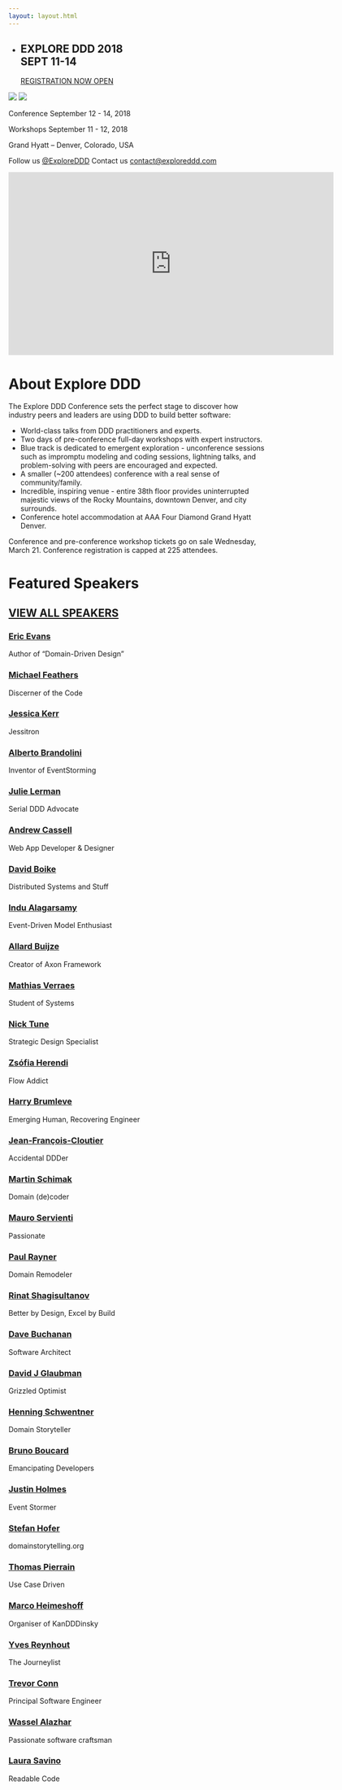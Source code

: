 ```yaml
---
layout: layout.html
---
```


<section class="slider">
  <div class="flexslider">
    <ul class="slides">
      <li class="slide register">
        <div class="container">
          <div class="register-copy">
            <h1>EXPLORE DDD 2018<br>SEPT 11-14</h1>            
            <a href="https://ti.to/explore-ddd-conference/explore-ddd-2018">REGISTRATION NOW OPEN</a>
          </div>
        </div>
      </li>
      <!-- example code for a 2018 speaker slide -->
      <!--<li class="slide speaker ward-cunningham">
        <div class="container">
          <h1>Featured Speaker</h1>
          <h2><span>Ward Cunningham</span> is our Friday Keynote Speaker.</h2>
          <a href="speakers/ward-cunningham.html">About Ward</a>
        </div>
      </li>-->
      <!-- example code for a 2018 sponsor slide -->
      <!--<li class="slide speaker alteryx-slide-version-2">
        <div class="container">
          <h1>Platinum Sponsor</h1>
          <h2><span>Special Thanks</span> to Alteryx for sponsoring Explore DDD</h2>
          <a href="https://www.alteryx.com">Visit Alteryx</a>
        </div>
      </li>-->
      <!-- in case the hyatt slide comes back in 2018 -->
      <!--<li class="slide hyatt">
        <div class="container">
          <div class="hyatt-copy">
            <h1>Grand Hyatt</h1>
            <p>Explore our incredible conference venue in Denver, Colorado.</p>
            <a href="location/">About the venue</a>
          </div>
        </div>
      </li>-->
    </ul>
  </div>
  <div class="custom-navigation-container">
  <div class="custom-navigation">
    <a class="arrow left"><img src="img/slider-arrow-left.svg" /></a>
    <a class="arrow right"><img src="img/slider-arrow-right.svg" /></a>
  </div>
  </div>
</section>

<div class="container-fluid section conf-dates">
  <div class="row">
    <p class="conf-copy"><span class="conf-header">Conference</span> September 12 - 14, 2018</p>
    <p class="conf-copy"><span class="conf-header">Workshops</span> September 11 - 12, 2018</p>
    <p class="conf-copy">Grand Hyatt – Denver, Colorado, USA</p>
    <p class="conf-contact">Follow us <a href="http://twitter.com/ExploreDDD">@ExploreDDD</a>    Contact us <a href="mailto:contact@exploreddd.com">contact@exploreddd.com</a></p>
  </div>
</div>
<div class="container section homepage-video">
  <div class="row">
    <div class="col-xs-12">
      <div class="video-responsive">
        <iframe width="640" height="360" src="http://www.youtube.com/embed/hIORppbgcRM" 
        frameborder="0" allowfullscreen></iframe>
      </div>
    </div> <!-- col-xs-12 -->
  </div> <!-- row -->
</div>
<div class="container section about">
  <div class="row">
    <h1 class="section-header">About Explore DDD</h1>
    <p class="copy">The Explore DDD Conference sets the perfect stage to discover how industry peers and leaders are using DDD to build better software:</p>
    <ul class="copy-list">
      <li>World-class talks from DDD practitioners and experts.</li>
      <li>Two days of pre-conference full-day workshops with expert instructors.</li>
      <li>Blue track is dedicated to emergent exploration - unconference sessions such as impromptu modeling and coding sessions, lightning talks, and problem-solving with peers are encouraged and expected.</li>
      <li>A smaller (~200 attendees) conference with a real sense of community/family.</li>
      <li>Incredible, inspiring venue - entire 38th floor provides uninterrupted majestic views of the Rocky Mountains, downtown Denver, and city surrounds.</li>
      <li>Conference hotel accommodation at AAA Four Diamond Grand Hyatt Denver.</li>
    </ul>
    <p class="copy">Conference and pre-conference workshop tickets go on sale Wednesday, March 21. Conference registration is capped at 225 attendees.</p>
  </div>
</div>

<div class="container section speakers">
  <h1 class="section-header">Featured Speakers</h1>
 <h2 class="section-subheader"><a href="speakers/">VIEW ALL SPEAKERS</a></h2>
  <div class="row">
    <div class="speaker-container">
      <a href="speakers/eric-evans.html"><div class="speaker-img eric-evans">
      </div></a>
      <h3><a class="speaker-name" href="speakers/eric-evans.html">Eric Evans</a></h3>
      <p class="speaker-details">Author of “Domain-Driven Design”</p>
    </div>
    <div class="speaker-container">
      <a href="speakers/michael-feathers.html"><div class="speaker-img michael-feathers">
      </div></a>
      <h3><a class="speaker-name" href="speakers/michael-feathers.html">Michael Feathers</a></h3>
      <p class="speaker-details">Discerner of the Code</p>
    </div>
    <div class="speaker-container">
      <a href="speakers/jessica-kerr.html"><div class="speaker-img jessica-kerr">
      </div></a>
      <h3><a class="speaker-name" href="speakers/jessica-kerr.html">Jessica Kerr</a></h3>
      <p class="speaker-details">Jessitron</p>
    </div>
    <div class="speaker-container">
          <a href="speakers/alberto-brandolini.html"><div class="speaker-img alberto-brandolini">
          </div></a>
          <h3><a class="speaker-name" href="speakers/alberto-brandolini.html">Alberto Brandolini</a></h3>
          <p class="speaker-details">Inventor of EventStorming</p>
    </div>
    <!-- 2018 speakers will replace these comments as they come in. Keep it to 4 per row -->
  </div>
  <div class="row">
    <div class="speaker-container">
      <a href="speakers/julie-lerman.html"><div class="speaker-img julie-lerman">
      </div></a>
      <h3><a class="speaker-name" href="speakers/julie-lerman.html">Julie Lerman</a></h3>
      <p class="speaker-details">Serial DDD Advocate</p>
    </div>
    <div class="speaker-container">
      <a href="speakers/andrew-cassell.html"><div class="speaker-img andrew-cassell">
      </div></a>
      <h3><a class="speaker-name" href="speakers/andrew-cassell.html">Andrew Cassell</a></h3>
      <p class="speaker-details">Web App Developer & Designer</p>
    </div>
    <div class="speaker-container">
      <a href="speakers/david-boike.html"><div class="speaker-img david-boike">
      </div></a>
      <h3><a class="speaker-name" href="speakers/david-boike.html">David Boike</a></h3>
      <p class="speaker-details">Distributed Systems and Stuff</p>
    </div>
    <div class="speaker-container">
      <a href="speakers/indu-alagarsamy.html"><div class="speaker-img indu-alagarsamy">
      </div></a>
      <h3><a class="speaker-name" href="speakers/indu-alagarsamy.html">Indu Alagarsamy</a></h3>
      <p class="speaker-details">Event-Driven Model Enthusiast</p>
    </div>
  </div>
  <div class="row">
    <div class="speaker-container">
      <a href="speakers/allard-buijze.html"><div class="speaker-img allard-buijze">
      </div></a>
      <h3><a class="speaker-name" href="speakers/allard-buijze.html">Allard Buijze</a></h3>
      <p class="speaker-details">Creator of Axon Framework</p>
    </div>
    <div class="speaker-container">
      <a href="speakers/mathias-verraes.html"><div class="speaker-img mathias-verraes">
      </div></a>
      <h3><a class="speaker-name" href="speakers/mathias-verraes.html">Mathias Verraes</a></h3>
      <p class="speaker-details">Student of Systems</p>
    </div>
    <div class="speaker-container">
      <a href="speakers/nick-tune.html"><div class="speaker-img nick-tune">
      </div></a>
      <h3><a class="speaker-name" href="speakers/nick-tune.html">Nick Tune</a></h3>
      <p class="speaker-details">Strategic Design Specialist</p>
    </div>
    <div class="speaker-container">
      <a href="speakers/zsófia-herendi.html"><div class="speaker-img zsófia-herendi">
      </div></a>
      <h3><a class="speaker-name" href="speakers/zsófia-herendi.html">Zsófia Herendi</a></h3>
      <p class="speaker-details">Flow Addict</p>
    </div>
  </div>
  <div class="row">
    <div class="speaker-container">
      <a href="speakers/harry-brumleve.html"><div class="speaker-img harry-brumleve">
      </div></a>
      <h3><a class="speaker-name" href="speakers/harry-brumleve.html">Harry Brumleve</a></h3>
      <p class="speaker-details">Emerging Human, Recovering Engineer</p>
    </div>
    <div class="speaker-container">
      <a href="speakers/jean-françois-cloutier.html"><div class="speaker-img jean-françois-cloutier">
      </div></a>
      <h3><a class="speaker-name" href="speakers/jean-françois-cloutier.html">Jean-François-Cloutier</a></h3>
      <p class="speaker-details">Accidental DDDer</p>
    </div>
    <div class="speaker-container">
      <a href="speakers/martin-schimak.html"><div class="speaker-img martin-schimak">
      </div></a>
      <h3><a class="speaker-name" href="speakers/martin-schimak.html">Martin Schimak</a></h3>
      <p class="speaker-details">Domain (de)coder</p>
    </div>
    <div class="speaker-container">
      <a href="speakers/mauro-servienti.html"><div class="speaker-img mauro-servienti">
      </div></a>
      <h3><a class="speaker-name" href="speakers/mauro-servienti.html">Mauro Servienti</a></h3>
      <p class="speaker-details">Passionate</p>
    </div>
  </div>
  <div class="row">
    <div class="speaker-container">
      <a href="speakers/paul-rayner.html"><div class="speaker-img paul-rayner">
      </div></a>
      <h3><a class="speaker-name" href="speakers/paul-rayner.html">Paul Rayner</a></h3>
      <p class="speaker-details">Domain Remodeler</p>
    </div>
    <div class="speaker-container">
      <a href="speakers/rinat-shagisultanov.html"><div class="speaker-img rinat-shagisultanov">
      </div></a>
      <h3><a class="speaker-name" href="speakers/rinat-shagisultanov.html">Rinat Shagisultanov</a></h3>
      <p class="speaker-details">Better by Design, Excel by Build</p>
    </div>
    <div class="speaker-container">
      <a href="speakers/dave-buchanan.html"><div class="speaker-img dave-buchanan">
      </div></a>
      <h3><a class="speaker-name" href="speakers/dave-buchanan.html">Dave Buchanan</a></h3>
      <p class="speaker-details">Software Architect</p>
    </div>
    <div class="speaker-container">
      <a href="speakers/david-j-glaubman.html"><div class="speaker-img david-j-glaubman">
      </div></a>
      <h3><a class="speaker-name" href="speakers/david-j-glaubman.html">David J Glaubman</a></h3>
      <p class="speaker-details">Grizzled Optimist</p>
    </div>
    <!--<div class="speaker-container">
      <a href="speakers/jimmy-bogard.html"><div class="speaker-img jimmy-bogard">
      </div></a>
      <h3><a class="speaker-name" href="speakers/jimmy-bogard.html">Jimmy Bogard</a></h3>
      <p class="speaker-details">Monolith Masochist</p>
    </div>-->
  </div>
  <div class="row">
    <div class="speaker-container">
      <a href="speakers/henning-schwentner.html"><div class="speaker-img henning-schwentner">
      </div></a>
      <h3><a class="speaker-name" href="speakers/henning-schwentner.html">Henning Schwentner</a></h3>
      <p class="speaker-details">Domain Storyteller</p>
    </div>
    <div class="speaker-container">
      <a href="speakers/bruno-boucard.html"><div class="speaker-img bruno-boucard">
      </div></a>
      <h3><a class="speaker-name" href="speakers/bruno-boucard.html">Bruno Boucard</a></h3>
      <p class="speaker-details">Emancipating Developers</p>
    </div>
    <div class="speaker-container">
      <a href="speakers/justin-holmes.html"><div class="speaker-img justin-holmes">
      </div></a>
      <h3><a class="speaker-name" href="speakers/justin-holmes.html">Justin Holmes</a></h3>
      <p class="speaker-details">Event Stormer</p>
    </div>
    <div class="speaker-container">
      <a href="speakers/stefan-hofer.html"><div class="speaker-img stefan-hofer">
      </div></a>
      <h3><a class="speaker-name" href="speakers/stefan-hofer.html">Stefan Hofer</a></h3>
      <p class="speaker-details">domainstorytelling.org</p>
    </div>
  </div>
  <div class="row">
    <div class="speaker-container">
      <a href="speakers/thomas-pierrain.html"><div class="speaker-img thomas-pierrain">
      </div></a>
      <h3><a class="speaker-name" href="speakers/thomas-pierrain.html">Thomas Pierrain</a></h3>
      <p class="speaker-details">Use Case Driven</p>
    </div>
    <div class="speaker-container">
      <a href="speakers/marco-heimeshoff.html"><div class="speaker-img marco-heimeshoff">
      </div></a>
      <h3><a class="speaker-name" href="speakers/marco-heimeshoff.html">Marco Heimeshoff</a></h3>
      <p class="speaker-details">Organiser of KanDDDinsky</p>
    </div>
    <div class="speaker-container">
      <a href="speakers/yves-reynhout.html"><div class="speaker-img yves-reynhout">
      </div></a>
      <h3><a class="speaker-name" href="speakers/yves-reynhout.html">Yves Reynhout</a></h3>
      <p class="speaker-details">The Journeylist</p>
    </div>
    <div class="speaker-container">
      <a href="speakers/trevor-conn.html"><div class="speaker-img trevor-conn">
      </div></a>
      <h3><a class="speaker-name" href="speakers/trevor-conn.html">Trevor Conn</a></h3>
      <p class="speaker-details">Principal Software Engineer</p>
    </div>
  </div>
  <div class="row">
    <div class="speaker-container">
      <a href="speakers/wassel-alazhar.html"><div class="speaker-img wassel-alazhar">
      </div></a>
      <h3><a class="speaker-name" href="speakers/wassel-alazhar.html">Wassel Alazhar</a></h3>
      <p class="speaker-details">Passionate software craftsman</p>
    </div>
    <div class="speaker-container">
      <a href="speakers/laura-savino.html"><div class="speaker-img laura-savino">
      </div></a>
      <h3><a class="speaker-name" href="speakers/laura-savino.html">Laura Savino</a></h3>
      <p class="speaker-details">Readable Code</p>
    </div>
  </div>
</div>

